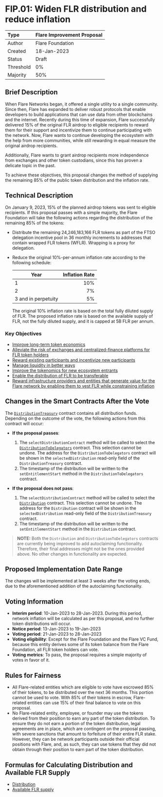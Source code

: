 # FIP.01: Widen FLR distribution and reduce inflation

| Type      | Flare Improvement Proposal |
| :-------- | :------------------------- |
| Author    | Flare Foundation           |
| Created   | 18-Jan-2023                |
| Status    | Draft                      |
| Threshold | 0%                         |
| Majority  | 50%                        |

## Brief Description

When Flare Networks began, it offered a single utility to a single community. Since then, Flare has expanded to deliver robust protocols that enable developers to build applications that can use data from other blockchains and the internet. Recently during this time of expansion, Flare successfully delivered 15% of the original FLR airdrop to eligible recipients to reward them for their support and incentivize them to continue participating with the network. Now, Flare wants to continue developing the ecosystem with the help from more communities, while still rewarding in equal measure the original airdrop recipients.

Additionally, Flare wants to grant airdrop recipients more independence from exchanges and other token custodians, since this has proven a delicate topic in the past.

To achieve these objectives, this proposal changes the method of supplying the remaining 85% of the public token distribution and the inflation rate.

## Technical Description

On January 9, 2023, 15% of the planned airdrop tokens was sent to eligible recipients.
If this proposal passes with a simple majority, the Flare Foundation will take the following actions regarding the distribution of the remaining 85% of the tokens:

* Distribute the remaining 24,246,183,166 FLR tokens as part of the FTSO delegation incentive pool in 36 monthly increments to addresses that contain wrapped FLR tokens (WFLR).
  Wrapping is a proxy for delegation.
* Reduce the original 10%-per-annum inflation rate according to the following schedule:

  | Year                | Inflation Rate |
  | ------------------- | -------------: |
  | 1                   |            10% |
  | 2                   |             7% |
  | 3 and in perpetuity |             5% |

  The original 10% inflation rate is based on the total fully diluted supply of FLR. The proposed inflation rate is based on the available supply of FLR, not the fully diluted supply, and it is capped at 5B FLR per annum.

### Key Objectives

* [Improve long-term token economics](https://flare.network/fip01/#improve-long-term-token-economics)
* [Alleviate the risk of exchanges and centralized-finance platforms for FLR token holders](https://flare.network/fip01/#alleviate-the-risk-of-exchanges-and-cefi-platforms-for-token-holders)
* [Reward existing participants and incentivize new participants](https://flare.network/fip01/#reward-existing-participants-and-incentivise-new-participants)
* [Manage liquidity in better ways](https://flare.network/fip01/#better-manage-liquidity)
* [Improve the tokenomics for new ecosystem entrants](https://flare.network/fip01/#improve-the-tokenomics-for-new-ecosystem-entrants)
* [Enable the distribution of FLR to be transferable](https://flare.network/fip01/#enable-the-distribution-of-flr-to-be-transferable)
* [Reward infrastructure providers and entities that generate value for the Flare network by enabling them to vest FLR while constraining inflation](https://flare.network/fip01/#reward-infrastructure-providers-and-those-that-generate-value-for-the-network-by-enabling-them-to-vest-flr-whilst-constraining-inflation)

## Changes in the Smart Contracts After the Vote

The [`DistributionTreasury`](https://flare-explorer.flare.network/address/0x1000000000000000000000000000000000000004) contract contains all distribution funds. Depending on the outcome of the vote, the following actions from this contract will occur:

* **If the proposal passes**:

  1. The `selectDistributionContract` method will be called to select the [`DistributionToDelegators`](https://flare-explorer.flare.network/address/0x32c6379B2978A9aB75993cA82e3ADc77dd50010C) contract. This selection cannot be undone.
  The address for the `DistributionToDelegators` contract will be shown in the `selectedDistribution` read-only field of the `DistributionTreasury` contract.
  2. The timestamp of the distribution will be written to the `setEntitlementStart` method in the `DistributionToDelegators` contract.

* **If the proposal does not pass**:

  1. The `selectDistributionContract` method will be called to select the [`Distribution`](https://flare-explorer.flare.network/address/0xd7b8D88603De93dD9b430ea5f81dC32C117Df250) contract. This selection cannot be undone.
  The address for the `Distribution` contract will be shown in the `selectedDistribution` read-only field of the  `DistributionTreasury` contract.
  2. The timestamp of the distribution will be written to the `setEntitlementStart` method in the `Distribution` contract.

> **NOTE:**
> Both the `Distribution` and `DistributionToDelegators` contracts are currently being improved to add autoclaiming functionality.
> Therefore, their final addresses might not be the ones provided above.
> No other changes in functionality are expected.

## Proposed Implementation Date Range

The changes will be implemented at least 3 weeks after the voting ends, due to the aforementioned addition of the autoclaiming functionality.

## Voting Information

* **Interim period**: 10-Jan-2023 to 28-Jan-2023.
  During this period, network inflation will be calculated as per this proposal, and no further token distributions will occur.
* **Notice period**: 13-Jan-2023 to 19-Jan-2023
* **Voting period**: 21-Jan-2023 to 28-Jan-2023
* **Voting eligibility**: Except for the Flare Foundation and the Flare VC Fund, because this entity derives some of its token balance from the Flare Foundation, all FLR token holders can vote.
* **Voting metrics**: To pass, the proposal requires a simple majority of votes in favor of it.

## Rules for Fairness

* All Flare-related entities which are eligible to vote have escrowed 85% of their tokens, to be distributed over the next 36 months. This portion cannot be used to vote.
  With 85% of their tokens in escrow, Flare-related entities can use 15% of their final balance to vote on this proposal.
* No Flare-related entity, employee, or founder may use the tokens derived from their position to earn any part of the token distribution.
  To ensure they do not earn a portion of the token distribution, legal agreements are in place, which are contingent on the proposal passing, with severe sanctions that amount to forfeiture of their entire FLR stake.
  However, they can be network participants outside their official positions with Flare, and, as such, they can use tokens that they did not obtain through their position to earn part of the token distribution.

## Formulas for Calculating Distribution and Available FLR Supply

* [Distribution](https://flare.network/fip01/#ftso-distribution)
* [Available FLR supply](https://flare.network/fip01/#definition-of-available-supply)
